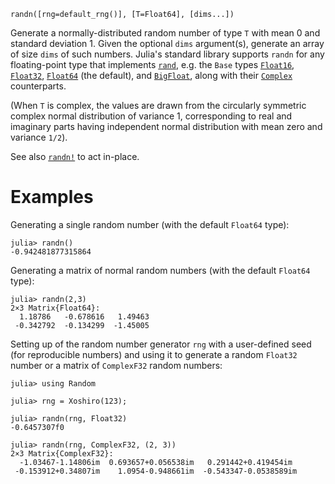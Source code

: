 ```
randn([rng=default_rng()], [T=Float64], [dims...])
```

Generate a normally-distributed random number of type `T` with mean 0 and standard deviation 1. Given the optional `dims` argument(s), generate an array of size `dims` of such numbers. Julia's standard library supports `randn` for any floating-point type that implements [`rand`](@ref), e.g. the `Base` types [`Float16`](@ref), [`Float32`](@ref), [`Float64`](@ref) (the default), and [`BigFloat`](@ref), along with their [`Complex`](@ref) counterparts.

(When `T` is complex, the values are drawn from the circularly symmetric complex normal distribution of variance 1, corresponding to real and imaginary parts having independent normal distribution with mean zero and variance `1/2`).

See also [`randn!`](@ref) to act in-place.

# Examples

Generating a single random number (with the default `Float64` type):

```julia-repl
julia> randn()
-0.942481877315864
```

Generating a matrix of normal random numbers (with the default `Float64` type):

```julia-repl
julia> randn(2,3)
2×3 Matrix{Float64}:
  1.18786   -0.678616   1.49463
 -0.342792  -0.134299  -1.45005
```

Setting up of the random number generator `rng` with a user-defined seed (for reproducible numbers) and using it to generate a random `Float32` number or a matrix of `ComplexF32` random numbers:

```jldoctest
julia> using Random

julia> rng = Xoshiro(123);

julia> randn(rng, Float32)
-0.6457307f0

julia> randn(rng, ComplexF32, (2, 3))
2×3 Matrix{ComplexF32}:
  -1.03467-1.14806im  0.693657+0.056538im   0.291442+0.419454im
 -0.153912+0.34807im    1.0954-0.948661im  -0.543347-0.0538589im
```
